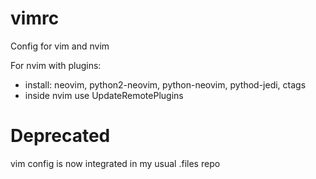 # vimrc
Config for vim and nvim

For nvim with plugins:
- install: neovim, python2-neovim, python-neovim, pythod-jedi, ctags
- inside nvim use UpdateRemotePlugins

# Deprecated
vim config is now integrated in my usual .files repo
